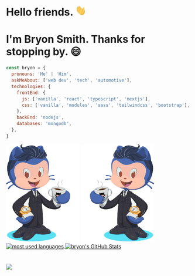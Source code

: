 # Hello friends. <img src="images/wave.gif" width="30">

# I'm **Bryon Smith**. Thanks for stopping by. &#x1F604;

<!-- <div id="header" align="center">
<img src="images/me.gif" width="100"/>
</div> -->

```javascript
const bryon = {
  pronouns: 'He' | 'Him',
  askMeAbout: ['web dev', 'tech', 'automotive'],
  technologies: {
    frontEnd: {
      js: ['vanilla', 'react', 'typescript', 'nextjs'],
      css: ['vanilla', 'modules', 'sass', 'tailwindcss', 'bootstrap'],
    },
    backEnd: 'nodejs',
    databases: 'mongodb',
  },
}
```

<img src="images/octocat.gif" alt="bryon's octocat" width="200">
<img src="images/octocat-flip.gif" alt="bryon's octocat" width="200">

<a href="https://github.com/webmastersmith/webmastersmith">
  <img align="center" src="https://github-readme-stats.vercel.app/api/top-langs/?username=webmastersmith&hide=css,java,html,&title_color=ffffff&text_color=c9cacc&icon_color=2bbc8a&bg_color=1d1f21&langs_count=3" alt="most used languages"/>
</a>
<a href="https://github.com/webmastersmith/webmastersmith">
  <img align="center" src="https://github-readme-stats.vercel.app/api?username=webmastersmith&show_icons=true&line_height=27&count_private=true&title_color=ffffff&text_color=c9cacc&icon_color=2bbc8a&bg_color=1d1f21" alt="bryon's GitHub Stats" />
</a>

#

![](https://komarev.com/ghpvc/?username=webmastersmith&color=0ca4a5)

<!-- laughs -->
<!-- <div id="laughs">
<h1>Just for laughs!</h1> -->

<!-- <div id="me">

<span>
<div>
This is me, coding.
</div>
<img align="center" src="images/catHorse.gif" height="150"/>
</span>
<span align="center">
<div>
This is me, reality.
</div>
<img align="center" src="images/babySpinning.gif" height="150"/>
</span>

<div>

Code I'm most proud of: ""

</div>

<div>
Office Humor
</div>
<img src="images/officeHumor.gif" alt="office humor">

</div> -->
<!-- end laughs -->

<!-- <div id="future">
<p>Where do I see myself in 10 years?</p>
</div> -->
